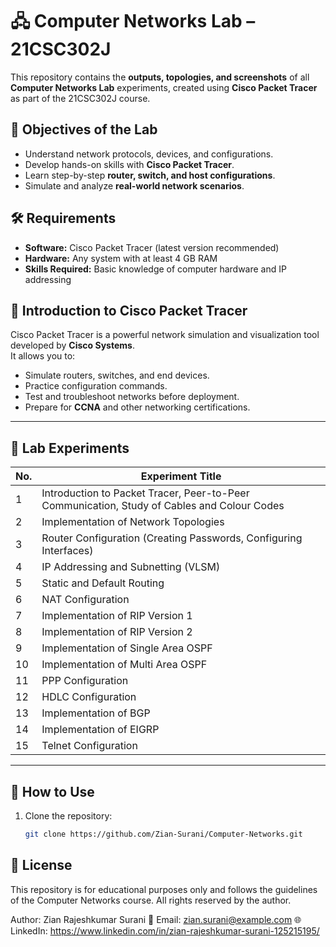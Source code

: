 # 🖧 Computer Networks Lab – 21CSC302J

This repository contains the **outputs, topologies, and screenshots** of all **Computer Networks Lab** experiments, created using **Cisco Packet Tracer** as part of the 21CSC302J course.

## 📌 Objectives of the Lab
- Understand network protocols, devices, and configurations.
- Develop hands-on skills with **Cisco Packet Tracer**.
- Learn step-by-step **router, switch, and host configurations**.
- Simulate and analyze **real-world network scenarios**.

## 🛠 Requirements
- **Software:** Cisco Packet Tracer (latest version recommended)
- **Hardware:** Any system with at least 4 GB RAM
- **Skills Required:** Basic knowledge of computer hardware and IP addressing

## 📖 Introduction to Cisco Packet Tracer
Cisco Packet Tracer is a powerful network simulation and visualization tool developed by **Cisco Systems**.  
It allows you to:
- Simulate routers, switches, and end devices.
- Practice configuration commands.
- Test and troubleshoot networks before deployment.
- Prepare for **CCNA** and other networking certifications.

---

## 🧪 Lab Experiments

| No. | Experiment Title |
|-----|------------------|
| 1   | Introduction to Packet Tracer, Peer-to-Peer Communication, Study of Cables and Colour Codes |
| 2   | Implementation of Network Topologies |
| 3   | Router Configuration (Creating Passwords, Configuring Interfaces) |
| 4   | IP Addressing and Subnetting (VLSM) |
| 5   | Static and Default Routing |
| 6   | NAT Configuration |
| 7   | Implementation of RIP Version 1 |
| 8   | Implementation of RIP Version 2 |
| 9   | Implementation of Single Area OSPF |
| 10  | Implementation of Multi Area OSPF |
| 11  | PPP Configuration |
| 12  | HDLC Configuration |
| 13  | Implementation of BGP |
| 14  | Implementation of EIGRP |
| 15  | Telnet Configuration |

---

## 🚀 How to Use
1. Clone the repository:
   ```bash
   git clone https://github.com/Zian-Surani/Computer-Networks.git

## 📜 License

This repository is for educational purposes only and follows the guidelines of the Computer Networks course.
All rights reserved by the author.

Author: Zian Rajeshkumar Surani
📧 Email: zian.surani@example.com
🌐 LinkedIn: https://www.linkedin.com/in/zian-rajeshkumar-surani-125215195/
